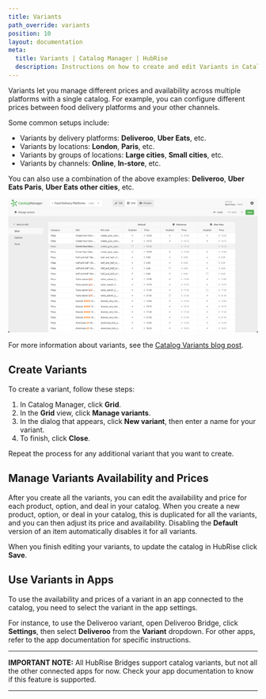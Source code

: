 ```yaml
---
title: Variants
path_override: variants
position: 10
layout: documentation
meta:
  title: Variants | Catalog Manager | HubRise
  description: Instructions on how to create and edit Variants in Catalog Manager. Synchronise catalogs between your EPOS and your apps.
---
```


Variants let you manage different prices and availability across multiple platforms with a single catalog. For example, you can configure different prices between food delivery platforms and your other channels.

Some common setups include:

- Variants by delivery platforms: **Deliveroo**, **Uber Eats**, etc.
- Variants by locations: **London**, **Paris**, etc.
- Variants by groups of locations: **Large cities**, **Small cities**, etc.
- Variants by channels: **Online**, **In-store**, etc.

You can also use a combination of the above examples: **Deliveroo**, **Uber Eats Paris**, **Uber Eats other cities**, etc.

![Catalog Manager Grid View](./images/020-grid-view.png)

For more information about variants, see the [Catalog Variants blog post](/blog/catalog-variants/).

## Create Variants

To create a variant, follow these steps:

1. In Catalog Manager, click **Grid**.
1. In the **Grid** view, click **Manage variants**.
1. In the dialog that appears, click **New variant**, then enter a name for your variant.
1. To finish, click **Close**.

Repeat the process for any additional variant that you want to create.

## Manage Variants Availability and Prices

After you create all the variants, you can edit the availability and price for each product, option, and deal in your catalog.
When you create a new product, option, or deal in your catalog, this is duplicated for all the variants, and you can then adjust its price and availability.
Disabling the **Default** version of an item automatically disables it for all variants.

When you finish editing your variants, to update the catalog in HubRise click **Save**.

## Use Variants in Apps

To use the availability and prices of a variant in an app connected to the catalog, you need to select the variant in the app settings.

For instance, to use the Deliveroo variant, open Deliveroo Bridge, click **Settings**, then select **Deliveroo** from the **Variant** dropdown. For other apps, refer to the app documentation for specific instructions.

---

**IMPORTANT NOTE:** All HubRise Bridges support catalog variants, but not all the other connected apps for now. Check your app documentation to know if this feature is supported.

---
